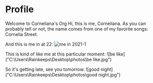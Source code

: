 # Profile
Welcome to Corneliana's Org
Hi, this is me, Corneliana.
As you can probably tell or not, the name comes from one of my favorite songs: Cornelia Street.

And this is me in at 22:
![me in 2021-1]("https://github.com/test-before-submitting/Profile/blob/main/assets/me%20in%202021-1.jpg")

This is kind of like me at this particular moment:
![be like]("C:\Users\Rainkeeps\Desktop\photos\be like.jpg")

So it's getting late, see you tomorrow.
![good night]("C:\Users\Rainkeeps\Desktop\photos\good night.jpg")
